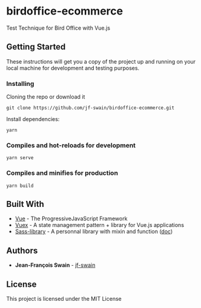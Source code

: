 # birdoffice-ecommerce

Test Technique for Bird Office with Vue.js

## Getting Started

These instructions will get you a copy of the project up and running on your local machine for development and testing purposes.

### Installing

Cloning the repo or download it

```
git clone https://github.com/jf-swain/birdoffice-ecommerce.git
```

Install dependencies:

```
yarn
```

### Compiles and hot-reloads for development

```
yarn serve
```

### Compiles and minifies for production
```
yarn build
```

## Built With

* [Vue](https://vuejs.org/index.html) - The ProgressiveJavaScript Framework
* [Vuex](https://vuex.vuejs.org/) - A state management pattern + library for Vue.js applications
* [Sass-library](https://github.com/jf-swain/sass-library) - A personnal library with mixin and function ([doc](http://sass-library.swain-creative.com/))

## Authors

* **Jean-François Swain** - [jf-swain](https://github.com/jf-swain)


## License

This project is licensed under the MIT License

